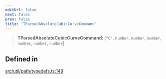 ```yaml
---
editUrl: false
next: false
prev: false
title: "TParsedAbsoluteCubicCurveCommand"
---
```


> **TParsedAbsoluteCubicCurveCommand**: [`"C"`, `number`, `number`, `number`, `number`, `number`, `number`]

## Defined in

[src/util/path/typedefs.ts:149](https://github.com/fabricjs/fabric.js/blob/v6.0.0-rc4/src/util/path/typedefs.ts#L149)
